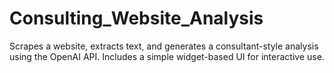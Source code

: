 # Consulting_Website_Analysis
Scrapes a website, extracts text, and generates a consultant-style analysis  using the OpenAI API. Includes a simple widget-based UI for interactive use.
